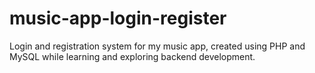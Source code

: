 # music-app-login-register
Login and registration system for my music app, created using PHP and MySQL while learning and exploring backend development.
